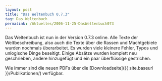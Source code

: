 ```yaml
---
layout: post
title: "Das Weltenbuch 0.7.3"
tag: Das Weltenbuch
permalink: /Aktuelles/2006-11-25-DasWeltenbuch073
---
```


Das Weltenbuch ist nun in der Version 0.7.3 online. Alle Texte der Weltbeschreibung, also auch die Texte über die Rassen und Machtgebiete wurden nochmals überarbeitet. Es wurden viele kleinere Fehler, Typos und unlogische Dinge beseitigt. Einige Absätze wurden komplett neu geschrieben, andere hinzugefügt und ein paar überflüssige gestrichen.

Wie immer sind die neuen PDFs über die [Downloadseite]({{ site.baseurl }}/Publikationen/) verfügbar.

